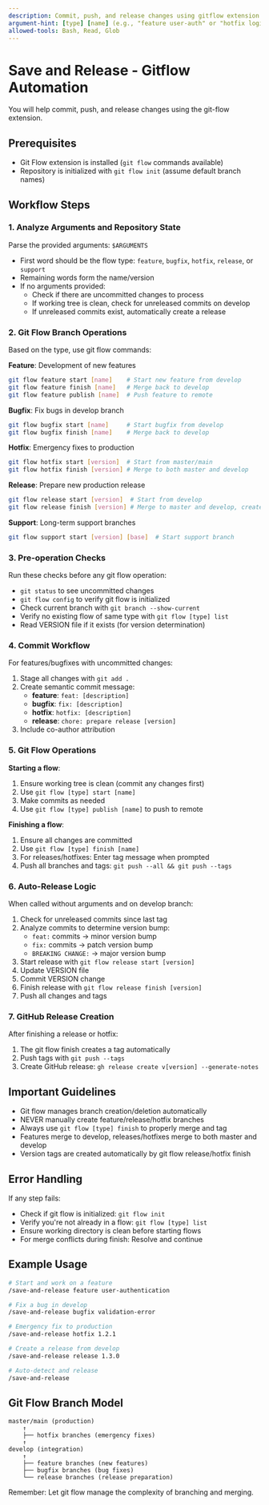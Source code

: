 ```yaml
---
description: Commit, push, and release changes using gitflow extension
argument-hint: [type] [name] (e.g., "feature user-auth" or "hotfix login-bug")
allowed-tools: Bash, Read, Glob
---
```


# Save and Release - Gitflow Automation

You will help commit, push, and release changes using the git-flow extension.

## Prerequisites
- Git Flow extension is installed (`git flow` commands available)
- Repository is initialized with `git flow init` (assume default branch names)

## Workflow Steps

### 1. Analyze Arguments and Repository State
Parse the provided arguments: `$ARGUMENTS`
- First word should be the flow type: `feature`, `bugfix`, `hotfix`, `release`, or `support`
- Remaining words form the name/version
- If no arguments provided:
  - Check if there are uncommitted changes to process
  - If working tree is clean, check for unreleased commits on develop
  - If unreleased commits exist, automatically create a release

### 2. Git Flow Branch Operations
Based on the type, use git flow commands:

**Feature**: Development of new features
```bash
git flow feature start [name]    # Start new feature from develop
git flow feature finish [name]   # Merge back to develop
git flow feature publish [name]  # Push feature to remote
```

**Bugfix**: Fix bugs in develop branch
```bash
git flow bugfix start [name]     # Start bugfix from develop
git flow bugfix finish [name]    # Merge back to develop
```

**Hotfix**: Emergency fixes to production
```bash
git flow hotfix start [version]  # Start from master/main
git flow hotfix finish [version] # Merge to both master and develop
```

**Release**: Prepare new production release
```bash
git flow release start [version]  # Start from develop
git flow release finish [version] # Merge to master and develop, create tag
```

**Support**: Long-term support branches
```bash
git flow support start [version] [base]  # Start support branch
```

### 3. Pre-operation Checks
Run these checks before any git flow operation:
- `git status` to see uncommitted changes
- `git flow config` to verify git flow is initialized
- Check current branch with `git branch --show-current`
- Verify no existing flow of same type with `git flow [type] list`
- Read VERSION file if it exists (for version determination)

### 4. Commit Workflow
For features/bugfixes with uncommitted changes:
1. Stage all changes with `git add .`
2. Create semantic commit message:
   - **feature**: `feat: [description]`
   - **bugfix**: `fix: [description]`
   - **hotfix**: `hotfix: [description]`
   - **release**: `chore: prepare release [version]`
3. Include co-author attribution

### 5. Git Flow Operations

**Starting a flow**:
1. Ensure working tree is clean (commit any changes first)
2. Use `git flow [type] start [name]`
3. Make commits as needed
4. Use `git flow [type] publish [name]` to push to remote

**Finishing a flow**:
1. Ensure all changes are committed
2. Use `git flow [type] finish [name]`
3. For releases/hotfixes: Enter tag message when prompted
4. Push all branches and tags: `git push --all && git push --tags`

### 6. Auto-Release Logic
When called without arguments and on develop branch:
1. Check for unreleased commits since last tag
2. Analyze commits to determine version bump:
   - `feat:` commits → minor version bump
   - `fix:` commits → patch version bump
   - `BREAKING CHANGE:` → major version bump
3. Start release with `git flow release start [version]`
4. Update VERSION file
5. Commit VERSION change
6. Finish release with `git flow release finish [version]`
7. Push all changes and tags

### 7. GitHub Release Creation
After finishing a release or hotfix:
1. The git flow finish creates a tag automatically
2. Push tags with `git push --tags`
3. Create GitHub release: `gh release create v[version] --generate-notes`

## Important Guidelines

- Git flow manages branch creation/deletion automatically
- NEVER manually create feature/release/hotfix branches
- Always use `git flow [type] finish` to properly merge and tag
- Features merge to develop, releases/hotfixes merge to both master and develop
- Version tags are created automatically by git flow release/hotfix finish

## Error Handling

If any step fails:
- Check if git flow is initialized: `git flow init`
- Verify you're not already in a flow: `git flow [type] list`
- Ensure working directory is clean before starting flows
- For merge conflicts during finish: Resolve and continue

## Example Usage

```bash
# Start and work on a feature
/save-and-release feature user-authentication

# Fix a bug in develop
/save-and-release bugfix validation-error

# Emergency fix to production
/save-and-release hotfix 1.2.1

# Create a release from develop
/save-and-release release 1.3.0

# Auto-detect and release
/save-and-release
```

## Git Flow Branch Model

```
master/main (production)
    ↑
    ├── hotfix branches (emergency fixes)
    ↑
develop (integration)
    ↑
    ├── feature branches (new features)
    ├── bugfix branches (bug fixes)
    └── release branches (release preparation)
```

Remember: Let git flow manage the complexity of branching and merging.